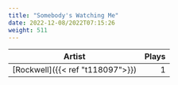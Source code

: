 ```yaml
---
title: "Somebody's Watching Me"
date: 2022-12-08/2022T07:15:26
weight: 511
---
```




 Artist | Plays 
----- | -----:
[Rockwell]({{< ref "t118097">}}) | 1
